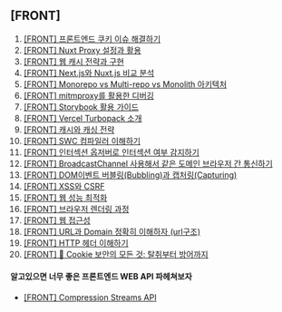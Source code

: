 ## [FRONT]

1. [[FRONT] 프론트엔드 쿠키 이슈 해결하기](/cookie/2024/08/22/front-cookie-issue/)
1. [[FRONT] Nuxt Proxy 설정과 활용](/proxy/cros/2024/08/30/nuxt-proxy/)
1. [[FRONT] 웹 캐시 전략과 구현](/cache/2024/09/03/web-cache/)
1. [[FRONT] Next.js와 Nuxt.js 비교 분석](/nextvsnuxt/2024/09/05/next-vs-nuxt/)
1. [[FRONT] Monorepo vs Multi-repo vs Monolith 아키텍처](/monorepo/multi-repo/monolith/2024/09/20/monorepo_multi-repo_monolith/)
1. [[FRONT] mitmproxy를 활용한 디버깅](/mitmproxy/2024/10/03/mitmproxy/)
1. [[FRONT] Storybook 활용 가이드](/StoryBook/2024/10/05/storybook/)
1. [[FRONT] Vercel Turbopack 소개](/bundler/2024/10/08/vercel_terbopack/)
1. [[FRONT] 캐시와 캐싱 전략](/caching/cache/2024/10/09/cache_caching/)
1. [[FRONT] SWC 컴파일러 이해하기](/swc/2024/10/17/swc/)
1. [[FRONT] 인터섹션 옵저버로 인터섹션 여부 감지하기](/front/2024/11/12/intersection-observer/)
1. [[FRONT] BroadcastChannel 사용해서 같은 도메인 브라우저 간 통신하기](/front/2024/11/29/broadcast_channel/)
1. [[FRONT] DOM이벤트 버블링(Bubbling)과 캡처링(Capturing)](/front/2024/12/24/bubbling-capturing/)
1. [[FRONT] XSS와 CSRF](/front/2024/12/26/xss-csrf/)
1. [[FRONT] 웹 성능 최적화 ](/front/2024/12/26/performance-optimization/)
1. [[FRONT] 브라우저 렌더링 과정](/front/2024/12/26/lender/)
1. [[FRONT] 웹 접근성](/front/2024/12/26/web-watch/)
1. [[FRONT] URL과 Domain 정확히 이해하자 (url구조)](/front/2025/01/03/url_domain/)
1. [[FRONT] HTTP 헤더 이해하기](/front/2025/01/07/HTTP-header/)
1. [[FRONT] 🍪 Cookie 보안의 모든 것: 탈취부터 방어까지](/front/2025/08/07/cookie/)

#### 알고있으면 너무 좋은 프론트엔드 WEB API 파헤쳐보자

- [[FRONT] Compression Streams API](/front/2025/09/09/Compression_Streams_API/)
